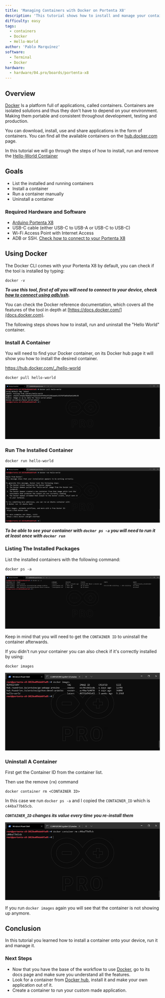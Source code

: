 ```yaml
---
title: 'Managing Containers with Docker on Portenta X8'
description: 'This tutorial shows how to install and manage your containers using Docker.'
difficulty: easy
tags:
  - containers
  - Docker
  - Hello-World
author: 'Pablo Marquínez'
software:
  - Terminal
  - Docker
hardware:
  - hardware/04.pro/boards/portenta-x8
---
```


## Overview

[Docker](http://docker.com) Is a platform full of applications, called containers. Containers are isolated solutions and thus they don't have to depend on your environment. Making them portable and consistent throughout development, testing and production.

You can download, install, use and share applications in the form of containers. You can find all the available containers on the [hub.docker.com](hub.docker.com) page.

In this tutorial we will go through the steps of how to install, run and remove the [Hello-World Container](https://hub.docker.com/_/hello-world)

## Goals

- List the installed and running containers
- Install a container
- Run a container manually
- Uninstall a container

### Required Hardware and Software

- [Arduino Portenta X8](https://store.arduino.cc/products/portenta-x8)
- USB-C cable (either USB-C to USB-A or USB-C to USB-C)
- Wi-Fi Access Point with Internet Access
- ADB or SSH. [Check how to connect to your Portenta X8](docs.arduino.cc/tutorials/portenta-x8/out-of-the-box#controlling-portenta-x8-through-the-terminal)

## Using Docker

The Docker CLI comes with your Portenta X8 by default, you can check if the tool is installed by typing:
```
docker -v
```

***To use this tool, first of all you will need to connect to your device, check [how to connect using adb/ssh](/tutorials/portenta-x8/out-of-the-box#controlling-portenta-x8-through-the-terminal).***

You can check the Docker reference documentation, which covers all the features of the tool in depth at [https://docs.docker.com/](docs.docker.com).

The following steps shows how to install, run and uninstall the "Hello World" container.

### Install A Container

You will need to find your Docker container, on its Docker hub page it will show you how to install the desired container.

https://hub.docker.com/_/hello-world

```
docker pull hello-world
```

![Docker CLI pulling a container](assets/docker-pull.png)

### Run The Installed Container

```
docker run hello-world
```

![Docker CLI running Hello World app](assets/docker-run.png)

***To be able to see your container with `docker ps -a` you will need to run it at least once with `docker run`***

### Listing The Installed Packages
List the installed containers with the following command: 
``` 
docker ps -a
```

![Docker CLI listing all the installed containers](assets/docker-ps.png)

Keep in mind that you will need to get the `CONTAINER ID` to uninstall the container afterwards.

If you didn't run your container you can also check if it's correctly installed by using:
```
docker images
```

![Docker CLI images](assets/docker-images.png)

### Uninstall A Container

First get the Container ID from the container list.

Then use the remove (`rm`) command 
```
docker container rm <CONTAINER ID>
```

In this case we run `docker ps -a` and I copied the `CONTAINER_ID` which is `c44ba77b65cb`.

***`CONTAINER_ID` changes its value every time you re-install them***

![Docker CLI container uninstall](assets/docker-container-rm.png)

If you run `docker images` again you will see that the container is not showing up anymore.

## Conclusion

In this tutorial you learned how to install a container onto your device, run it and manage it.

### Next Steps

- Now that you have the base of the workflow to use [Docker](https://docker.com), go to its docs page and make sure you understand all the features.
- Look for a container from [Docker hub](http://hub.docker.com), install it and make your own application out of it.
- Create a container to run your custom made application.